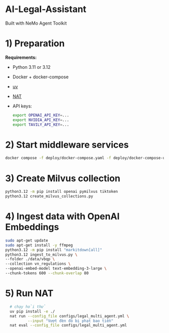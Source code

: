 # AI-Legal-Assistant
Built with NeMo Agent Toolkit

# 1) Preparation

**Requirements:**

* Python 3.11 or 3.12
* Docker + docker-compose
* [uv](https://docs.astral.sh/uv/getting-started/installation/)
* [NAT](https://github.com/NVIDIA/NeMo-Agent-Toolkit/blob/develop/docs/source/quick-start/installing.md)
* API keys:

  ```bash
  export OPENAI_API_KEY=...
  export NVIDIA_API_KEY=...      
  export TAVILY_API_KEY=...      
  ```

# 2) Start middleware services
  ```bash
  docker compose -f deploy/docker-compose.yaml -f deploy/docker-compose-utils.yaml up -d
  ```

# 3) Create Milvus collection
  ```bash
  python3.12 -m pip install openai pymilvus tiktoken
  python3.12 create_milvus_collections.py   
  ```

# 4) Ingest data with OpenAI Embeddings
  ```bash
  sudo apt-get update
  sudo apt-get install -y ffmpeg 
  python3.12 -m pip install "markitdown[all]" 
  python3.12 ingest_to_milvus.py \
  --folder ./data/vbqp \
  --collection vn_regulations \
  --openai-embed-model text-embedding-3-large \
  --chunk-tokens 600 --chunk-overlap 80
  ```

# 5) Run NAT
  ```bash
    # chạy hỏi thử
    uv pip install -e ./
    nat run --config_file configs/legal_multi_agent.yml \
            --input "Vượt đèn đỏ bị phạt bao tiền"
    nat eval --config_file configs/legal_multi_agent.yml
  ```